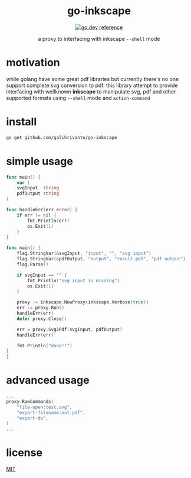 <div align="center">
  <h1>go-inkscape</h1>
  
[![go.dev reference](https://img.shields.io/badge/go.dev-reference-007d9c?logo=go&logoColor=white&style=flat-square)](https://pkg.go.dev/github.com/galihrivanto/go-inkscape)
  
a proxy to interfacing with inkscape `--shell` mode 
</div>

# **motivation**
while golang have some great pdf libraries but currently there's no one support complete svg conversion to pdf. this library attempt to provide interfacing with wellknown **inkscape** to manipulate svg, pdf and other supported formats using `--shell` mode and `action-command`

# **install**
```bash
go get github.com/galihrivanto/go-inkscape
```

# **simple usage**
```go
func main() {
	var (
	svgInput  string
	pdfOutput string
)

func handleErr(err error) {
	if err != nil {
		fmt.Println(err)
		os.Exit(1)
	}
}

func main() {
	flag.StringVar(&svgInput, "input", "", "svg input")
	flag.StringVar(&pdfOutput, "output", "result.pdf", "pdf output")
	flag.Parse()

	if svgInput == "" {
		fmt.Println("svg input is missing")
		os.Exit(1)
	}

	proxy := inkscape.NewProxy(inkscape.Verbose(true))
	err := proxy.Run()
	handleErr(err)
	defer proxy.Close()

	err = proxy.Svg2Pdf(svgInput, pdfOutput)
	handleErr(err)

	fmt.Println("done!!")
}
}
```

# **advanced usage**
```go
...
proxy.RawCommands(
    "file-open:test.svg",
    "export-filename:out.pdf",
    "export-do",
)
...

```

# license
[MIT](https://choosealicense.com/licenses/mit/)
